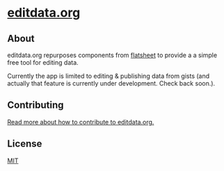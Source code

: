# [editdata.org](http://editdata.org)

## About
editdata.org repurposes components from [flatsheet](http://github.com/flatsheet/flatsheet) to provide a a simple free tool for editing data.

Currently the app is limited to editing & publishing data from gists (and actually that feature is currently under development. Check back soon.). 

## Contributing

[Read more about how to contribute to editdata.org.](CONTRIBUTING.md)

## License
[MIT](LICENSE.md)
